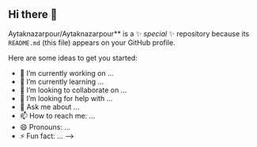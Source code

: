 ## Hi there 👋

<!--
**A# 💫 About Me:
**About Me**  <br>- **I'm currently working on** : Building blockchain-based fintech solutions and experimenting with machine learning models for predictive analytics.  <br>- **I'm looking to collaborate on** : Open-source projects in blockchain, fintech, or ML—especially DeFi apps or AI-driven financial tools.  <br>- **I'm looking for help with** : Optimizing smart contracts and scaling ML algorithms for real-world applications.  <br>- **I'm currently learning** : Advanced Solidity, TensorFlow, and the latest in decentralized finance (DeFi).  <br>- **Ask me about** : Blockchain, fintech trends, or how ML can revolutionize business processes!<br>- **Fun fact** : I once coded a crypto trading bot just to see if I could beat the market (spoiler: it’s harder than it looks)! 😄  <br><br>Feel free to reach out if you want to geek out about tech or collaborate on something cool! 


## 🌐 Socials:
[![Bluesky](https://img.shields.io/badge/bluesky-0285FF?style=for-the-badge&logo=bluesky&logoColor=%23FFFFFF)](https://bsky.app/profile/aytaknazarpour) [![Discord](https://img.shields.io/badge/Discord-%237289DA.svg?logo=discord&logoColor=white)](https://discord.gg/aytaknazarpour) [![Facebook](https://img.shields.io/badge/Facebook-%231877F2.svg?logo=Facebook&logoColor=white)](https://facebook.com/aytaknazarpour) [![LinkedIn](https://img.shields.io/badge/LinkedIn-%230077B5.svg?logo=linkedin&logoColor=white)](https://linkedin.com/in/aytaknazarpour) [![Medium](https://img.shields.io/badge/Medium-12100E?logo=medium&logoColor=white)](https://medium.com/@aytaknazarpour) [![Quora](https://img.shields.io/badge/Quora-%23B92B27.svg?logo=Quora&logoColor=white)](https://quora.com/profile/aytaknazarpour) [![Stack Overflow](https://img.shields.io/badge/-Stackoverflow-FE7A16?logo=stack-overflow&logoColor=white)](https://stackoverflow.com/users/aytaknazarpour) [![X](https://img.shields.io/badge/X-black.svg?logo=X&logoColor=white)](https://x.com/aytaknazarpour) [![Codepen](https://img.shields.io/badge/Codepen-000000?logo=codepen&logoColor=white)](https://codepen.io/aytaknazarpour) [![Mastodon](https://img.shields.io/badge/-MASTODON-%232B90D9?logo=mastodon&logoColor=white)](https://mastodon.social/@Aytak Nazarpour) [![email](https://img.shields.io/badge/Email-D14836?logo=gmail&logoColor=white)](mailto:Aytaknazarpour@gmail.com) 

# 💻 Tech Stack:
![Solidity](https://img.shields.io/badge/Solidity-%23363636.svg?style=for-the-badge&logo=solidity&logoColor=white) ![Dgraph](https://img.shields.io/badge/dgraph-%23E50695.svg?style=for-the-badge&logo=dgraph&logoColor=white) ![Python](https://img.shields.io/badge/python-3670A0?style=for-the-badge&logo=python&logoColor=ffdd54) ![R](https://img.shields.io/badge/r-%23276DC3.svg?style=for-the-badge&logo=r&logoColor=white) ![Anaconda](https://img.shields.io/badge/Anaconda-%2344A833.svg?style=for-the-badge&logo=anaconda&logoColor=white) ![Angular](https://img.shields.io/badge/angular-%23DD0031.svg?style=for-the-badge&logo=angular&logoColor=white) ![MySQL](https://img.shields.io/badge/mysql-4479A1.svg?style=for-the-badge&logo=mysql&logoColor=white) ![Canva](https://img.shields.io/badge/Canva-%2300C4CC.svg?style=for-the-badge&logo=Canva&logoColor=white) ![Figma](https://img.shields.io/badge/figma-%23F24E1E.svg?style=for-the-badge&logo=figma&logoColor=white) ![NumPy](https://img.shields.io/badge/numpy-%23013243.svg?style=for-the-badge&logo=numpy&logoColor=white) ![Pandas](https://img.shields.io/badge/pandas-%23150458.svg?style=for-the-badge&logo=pandas&logoColor=white) ![TensorFlow](https://img.shields.io/badge/TensorFlow-%23FF6F00.svg?style=for-the-badge&logo=TensorFlow&logoColor=white) ![PyTorch](https://img.shields.io/badge/PyTorch-%23EE4C2C.svg?style=for-the-badge&logo=PyTorch&logoColor=white) ![Git](https://img.shields.io/badge/git-%23F05033.svg?style=for-the-badge&logo=git&logoColor=white) ![GitHub](https://img.shields.io/badge/github-%23121011.svg?style=for-the-badge&logo=github&logoColor=white)
# 📊 GitHub Stats:
![](https://github-readme-stats.vercel.app/api?username=aytaknazarpour&theme=dark&hide_border=false&include_all_commits=false&count_private=false)<br/>
![](https://nirzak-streak-stats.vercel.app/?user=aytaknazarpour&theme=dark&hide_border=false)<br/>
![](https://github-readme-stats.vercel.app/api/top-langs/?username=aytaknazarpour&theme=dark&hide_border=false&include_all_commits=false&count_private=false&layout=compact)

## 🏆 GitHub Trophies
![](https://github-profile-trophy.vercel.app/?username=aytaknazarpour&theme=radical&no-frame=false&no-bg=true&margin-w=4)

### ✍️ Random Dev Quote
![](https://quotes-github-readme.vercel.app/api?type=horizontal&theme=radical)

### 🔝 Top Contributed Repo
![](https://github-contributor-stats.vercel.app/api?username=aytaknazarpour&limit=5&theme=blue_navy&combine_all_yearly_contributions=true)

---
[![](https://visitcount.itsvg.in/api?id=aytaknazarpour&icon=0&color=0)](https://visitcount.itsvg.in)

<!-- Proudly created with GPRM ( https://gprm.itsvg.in ) -->

Aytaknazarpour/Aytaknazarpour** is a ✨ _special_ ✨ repository because its `README.md` (this file) appears on your GitHub profile.

Here are some ideas to get you started:

- 🔭 I’m currently working on ...
- 🌱 I’m currently learning ...
- 👯 I’m looking to collaborate on ...
- 🤔 I’m looking for help with ...
- 💬 Ask me about ...
- 📫 How to reach me: ...
- 😄 Pronouns: ...
- ⚡ Fun fact: ...
-->
